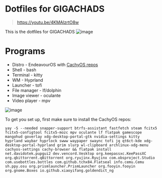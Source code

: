 # Dotfiles for GIGACHADS
> https://youtu.be/4KMAlzrtO8w

This is the dotfiles for GIGACHADS
![image](https://github.com/user-attachments/assets/7d99777d-eef7-430e-8f8c-2c58e79ae259)



# Programs
- Distro - EndeavourOS with [CachyOS repos](https://wiki.cachyos.org/features/optimized_repos/)
- Shell - bash
- Terminal - kitty
- WM - Hyprland
- Launcher - tofi
- File manager - lf/dolphin
- Image viewer - oculante
- Video player - mpv

![image](https://github.com/user-attachments/assets/1effbaf1-3585-4884-8189-b72af41dcfe7)


To get you set up, first make sure to install the CachyOS repos: 
```
yay -S --needed snapper-support btrfs-assistant fastfetch steam fcitx5 fcitx5-configtool fcitx5-mozc mpv oculante lf flatpak gamescope mangohud goverlay xdg-desktop-portal-gtk nvidia-settings kitty hyprland waybar hyprlock swww waypaper swaync tofi jq qt6ct-kde xdg-desktop-portal-hyprland grim slurp wl-clipboard archlinux-xdg-menu cachyos-settings cachy-browser && flatpak install net.davidotek.pupgui2 dev.vencord.Vesktop org.keepassxc.KeePassXC org.qbittorrent.qBittorrent org.ryujinx.Ryujinx com.obsproject.Studio com.usebottles.bottles com.github.tchx84.Flatseal info.cemu.Cemu sh.ppy.osu org.prismlauncher.PrismLauncher org.fooyin.fooyin org.gnome.Boxes io.github.xiaoyifang.goldendict_ng
```
